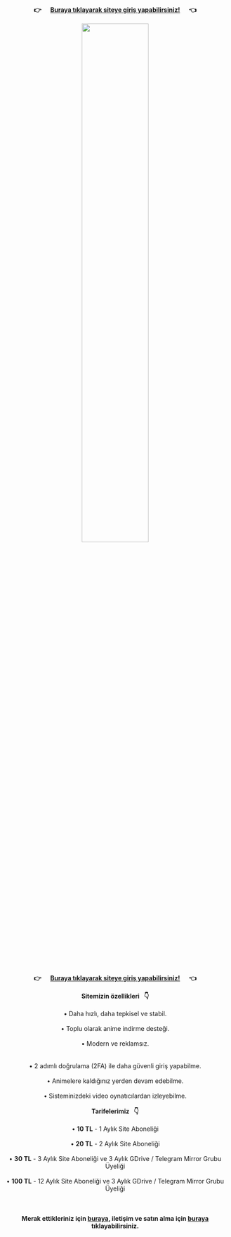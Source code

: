 <div align="center">
<br /><b>👉⠀⠀<a href="https://animearsiv.ml/@login">Buraya tıklayarak siteye giriş yapabilirsiniz!</a>⠀⠀👈</b><br /><br />
<img style="width:55%;" id="image" src="https://cdn.jsdelivr.net/gh/ripsivis/storage/logo6.png"><br /><br />
<b>👉⠀⠀<a href="https://animearsiv.ml/@login">Buraya tıklayarak siteye giriş yapabilirsiniz!</a>⠀⠀👈</b><br /><br />
<b>Sitemizin özellikleri⠀👇</b><br /><br />
• Daha hızlı, daha tepkisel ve stabil.<br /><br />
• Toplu olarak anime indirme desteği.<br /><br />
• Modern ve reklamsız.<br /><br /><br />
• 2 adımlı doğrulama (2FA) ile daha güvenli giriş yapabilme.<br /><br />
• Animelere kaldığınız yerden devam edebilme.<br /><br />
• Sisteminizdeki video oynatıcılardan izleyebilme.<br /><br />
<b>Tarifelerimiz⠀👇</b><br /><br />
• <b>10 TL</b> - 1 Aylık Site Aboneliği<br /><br />
• <b>20 TL</b> - 2 Aylık Site Aboneliği<br /><br />
• <b>30 TL</b> - 3 Aylık Site Aboneliği ve 3 Aylık GDrive / Telegram Mirror Grubu Üyeliği<br /><br />
• <b>100 TL</b> - 12 Aylık Site Aboneliği ve 3 Aylık GDrive / Telegram Mirror Grubu Üyeliği<br /><br /><br /><br />
<b>Merak ettikleriniz için <a href="https://t.me/animearsivduyuru/5"><i class="fa-brands fa-telegram" style="transform: translateY(6%);"></i> buraya</a>, iletişim ve satın alma için <a href="https://t.me/kanekabkz"><i class="fa-brands fa-telegram" style="transform: translateY(6%);"></i> buraya</a> tıklayabilirsiniz.</b>
</div>
